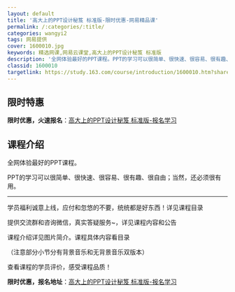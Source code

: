```yaml
---
layout: default
title: '高大上的PPT设计秘笈 标准版-限时优惠-网易精品课'
permalink: /:categories/:title/
categories: wangyi2
tags: 网易提供
cover: 1600010.jpg
keywords: 精选网课,网易云课堂,高大上的PPT设计秘笈 标准版
description: '全网体验最好的PPT课程。PPT的学习可以很简单、很快速、很容易、很有趣、很自由；当然，还必须很有用。---------'
classid: 1600010
targetlink: https://study.163.com/course/introduction/1600010.htm?share=1&shareId=1025206652&utm_campaign=share&utm_medium=iphoneShare&utm_source=&utm_u=1025206652
---
```


## 限时特惠

**限时优惠，火速报名**：[高大上的PPT设计秘笈 标准版-报名学习](https://study.163.com/course/introduction/1600010.htm?share=1&shareId=1025206652&utm_campaign=share&utm_medium=iphoneShare&utm_source=&utm_u=1025206652)

## 课程介绍

全网体验最好的PPT课程。

PPT的学习可以很简单、很快速、很容易、很有趣、很自由；当然，还必须很有用。

-------------------------

学员福利诚意上线，应付和忽悠的不要，统统都是好东西！详见课程目录

提供交流群和咨询微信，真实答疑服务~，详见课程内容和公告

课程介绍详见图片简介。课程具体内容看目录



（注意部分小节分有背景音乐和无背景音乐双版本）

查看课程的学员评价，感受课程品质！

**限时优惠，报名地址**：[高大上的PPT设计秘笈 标准版-报名学习](https://study.163.com/course/introduction/1600010.htm?share=1&shareId=1025206652&utm_campaign=share&utm_medium=iphoneShare&utm_source=&utm_u=1025206652)

